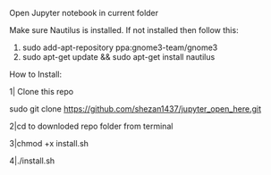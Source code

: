 Open Jupyter notebook in current folder

 
Make sure Nautilus is installed. If not installed then follow this:
1. sudo add-apt-repository ppa:gnome3-team/gnome3
2. sudo apt-get update && sudo apt-get install nautilus

How to Install:

1| Clone this repo

 sudo git clone https://github.com/shezan1437/jupyter_open_here.git

2|cd to downloded repo folder from terminal


3|chmod +x install.sh


4|./install.sh 
